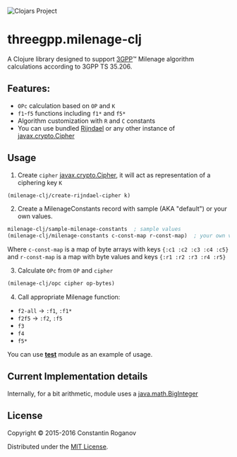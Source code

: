 ![Clojars Project](https://img.shields.io/clojars/v/threegpp.milenage-clj.svg)

# threegpp.milenage-clj
  
A Clojure library designed to support [3GPP](http://www.3gpp.org)™ Milenage algorithm calculations according to 3GPP TS 35.206. 
## Features:
 
 * `OPc` calculation based on `OP` and `K`
 * `f1`-`f5` functions including `f1*` and `f5*`
 * Algorithm customization with `R` and `C` constants
 * You can use bundled [Rijndael](https://en.wikipedia.org/wiki/Advanced_Encryption_Standard) or any other instance of [javax.crypto.Cipher](https://docs.oracle.com/javase/7/docs/api/javax/crypto/Cipher.html) 

## Usage

1. Create `cipher` [javax.crypto.Cipher](https://docs.oracle.com/javase/7/docs/api/javax/crypto/Cipher.html), it will act as representation of a ciphering key `K`
  ```clojure
  (milenage-clj/create-rijndael-cipher k)
  ```

2. Create a MilenageConstants record with sample (AKA "default") or your own values.
  ```clojure
  milenage-clj/sample-milenage-constants  ; sample values
  (milenage-clj/milenage-constants c-const-map r-const-map)  ; your own values
  ```
  Where `c-const-map` is a map of byte arrays with keys `{:c1 :c2 :c3 :c4 :c5}` and `r-const-map` is a map with byte values and keys `{:r1 :r2 :r3 :r4 :r5}` 

3. Calculate `OPc` from `OP` and `cipher`
  ```clojure
  (milenage-clj/opc cipher op-bytes)
  ```
  
4. Call appropriate Milenage function:
  * `f2-all` -> `:f1`, `:f1*`
  * `f2f5` -> `:f2`, `:f5`
  * `f3`
  * `f4`
  * `f5*`

You can use [**test**](test/threegpp/milenage_test.clj#L135) module as an example of usage.

## Current Implementation details
Internally, for a bit arithmetic, module uses a [java.math.BigInteger](https://docs.oracle.com/javase/7/docs/api/java/math/BigInteger.html)

## License

Copyright © 2015-2016 Constantin Roganov

Distributed under the [MIT License](https://opensource.org/licenses/MIT).
